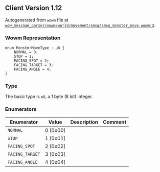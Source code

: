 ## Client Version 1.12

Autogenerated from `wowm` file at [`wow_message_parser/wowm/world/movement/smsg/smsg_monster_move.wowm:3`](https://github.com/gtker/wow_messages/tree/main/wow_message_parser/wowm/world/movement/smsg/smsg_monster_move.wowm#L3).

### Wowm Representation
```rust,ignore
enum MonsterMoveType : u8 {
    NORMAL = 0;
    STOP = 1;
    FACING_SPOT = 2;
    FACING_TARGET = 3;
    FACING_ANGLE = 4;
}
```
### Type
The basic type is `u8`, a 1 byte (8 bit) integer.
### Enumerators
| Enumerator | Value  | Description | Comment |
| --------- | -------- | ----------- | ------- |
| `NORMAL` | 0 (0x00) |  |  |
| `STOP` | 1 (0x01) |  |  |
| `FACING_SPOT` | 2 (0x02) |  |  |
| `FACING_TARGET` | 3 (0x03) |  |  |
| `FACING_ANGLE` | 4 (0x04) |  |  |
